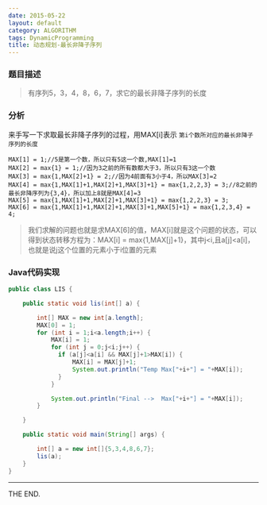 ```yaml
---
date: 2015-05-22
layout: default
category: ALGORITHM
tags: DynamicProgramming
title: 动态规划-最长非降子序列
---
```


### 题目描述

> 有序列5，3，4，8，6，7，求它的最长非降子序列的长度

<!--more-->

### 分析

来手写一下求取最长非降子序列的过程，用MAX[i]表示 `第i个数所对应的最长非降子序列的长度`

```
MAX[1] = 1;//5是第一个数，所以只有5这一个数,MAX[1]=1
MAX[2] = max{1} = 1;//因为3之前的所有数都大于3，所以只有3这一个数
MAX[3] = max{1,MAX[2]+1} = 2;//因为4前面有3小于4，所以MAX[3]=2
MAX[4] = max{1,MAX[1]+1,MAX[2]+1,MAX[3]+1} = max{1,2,2,3} = 3;//8之前的最长非降序列为{3,4}，所以加上8就是MAX[4]=3
MAX[5] = max{1,MAX[1]+1,MAX[2]+1,MAX[3]+1} = max{1,2,2,3} = 3;
MAX[6] = max{1,MAX[1]+1,MAX[2]+1,MAX[3]+1,MAX[5]+1} = max{1,2,3,4} = 4;
```

> 我们求解的问题也就是求MAX[6]的值，MAX[i]就是这个问题的状态，可以得到状态转移方程为：MAX[i] = max{1,MAX[j]+1}，其中j<i,且a[j]<a[i]，也就是说j这个位置的元素小于i位置的元素

### Java代码实现

```java
public class LIS {

    public static void lis(int[] a) {

        int[] MAX = new int[a.length];
        MAX[0] = 1;
        for (int i = 1;i<a.length;i++) {
            MAX[i] = 1;
            for (int j = 0;j<i;j++) {
              if (a[j]<a[i] && MAX[j]+1>MAX[i]) {
                  MAX[i] = MAX[j]+1;
                  System.out.println("Temp Max["+i+"] = "+MAX[i]);
              }
            }

            System.out.println("Final -->  Max["+i+"] = "+MAX[i]);
        }

    }

    public static void main(String[] args) {

        int[] a = new int[]{5,3,4,8,6,7};
        lis(a);
    }
}
```

- - -
THE END.
